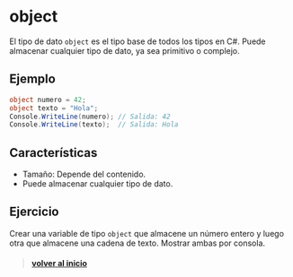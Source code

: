 # **object**

El tipo de dato `object` es el tipo base de todos los tipos en C#. Puede almacenar cualquier tipo de dato, ya sea primitivo o complejo.

## Ejemplo

```csharp
object numero = 42;
object texto = "Hola";
Console.WriteLine(numero); // Salida: 42
Console.WriteLine(texto);  // Salida: Hola
```

## Características

- Tamaño: Depende del contenido.
- Puede almacenar cualquier tipo de dato.

## Ejercicio

Crear una variable de tipo `object` que almacene un número entero y luego otra que almacene una cadena de texto. Mostrar ambas por consola.

> #### [volver al inicio](../../README.md)
